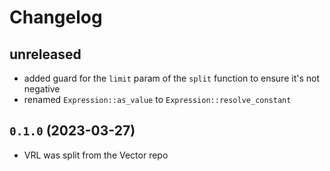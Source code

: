 # Changelog

## unreleased
- added guard for the `limit` param of the `split` function to ensure it's not negative
- renamed `Expression::as_value` to `Expression::resolve_constant`

## `0.1.0` (2023-03-27)
- VRL was split from the Vector repo
